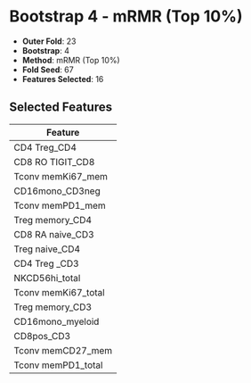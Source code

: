# Bootstrap 4 - mRMR (Top 10%)

- **Outer Fold**: 23
- **Bootstrap**: 4
- **Method**: mRMR (Top 10%)
- **Fold Seed**: 67
- **Features Selected**: 16

## Selected Features

| Feature |
|---------|
| CD4 Treg_CD4 |
| CD8 RO TIGIT_CD8 |
| Tconv memKi67_mem |
| CD16mono_CD3neg |
| Tconv memPD1_mem |
| Treg memory_CD4 |
| CD8 RA naive_CD3 |
| Treg naive_CD4 |
| CD4 Treg _CD3 |
| NKCD56hi_total |
| Tconv memKi67_total |
| Treg memory_CD3 |
| CD16mono_myeloid |
| CD8pos_CD3 |
| Tconv memCD27_mem |
| Tconv memPD1_total |
